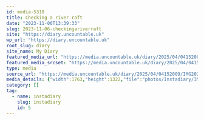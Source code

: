 ```yaml
---
id: media-5310
title: Checking a river raft
date: "2023-11-06T13:39:33"
slug: 2023-11-06-checkingariverraft
site: "https://diary.uncountable.uk"
wp_url: "https://diary.uncountable.uk"
root_slug: diary
site_name: My Diary
featured_media_url: "https://media.uncountable.uk/diary/2025/04/04152009/IMG20231106133933.webp"
featured_media_srcset: "https://media.uncountable.uk/diary/2025/04/04152009/IMG20231106133933-300x225.webp 300w, https://media.uncountable.uk/diary/2025/04/04152009/IMG20231106133933-1024x768.webp 1024w, https://media.uncountable.uk/diary/2025/04/04152009/IMG20231106133933-150x150.webp 150w, https://media.uncountable.uk/diary/2025/04/04152009/IMG20231106133933-640x480.webp 640w, https://media.uncountable.uk/diary/2025/04/04152009/IMG20231106133933.webp 1763w"
type: media
source_url: "https://media.uncountable.uk/diary/2025/04/04152009/IMG20231106133933.webp"
media_details: {"width":1763,"height":1322,"file":"photos/Instadiary/IMG20231106133933.webp","filesize":182350,"sizes":{"medium":{"file":"IMG20231106133933-300x225.webp","width":300,"height":225,"filesize":27780,"mime_type":"image/webp","source_url":"https://media.uncountable.uk/diary/2025/04/04152009/IMG20231106133933-300x225.webp"},"large":{"file":"IMG20231106133933-1024x768.webp","width":1024,"height":768,"filesize":236910,"mime_type":"image/webp","source_url":"https://media.uncountable.uk/diary/2025/04/04152009/IMG20231106133933-1024x768.webp"},"thumbnail":{"file":"IMG20231106133933-150x150.webp","width":150,"height":150,"filesize":9646,"mime_type":"image/webp","source_url":"https://media.uncountable.uk/diary/2025/04/04152009/IMG20231106133933-150x150.webp"},"mobwidth":{"file":"IMG20231106133933-640x480.webp","width":640,"height":480,"filesize":113560,"mime_type":"image/webp","source_url":"https://media.uncountable.uk/diary/2025/04/04152009/IMG20231106133933-640x480.webp"},"full":{"file":"IMG20231106133933.webp","width":1763,"height":1322,"mime_type":"image/webp","source_url":"https://media.uncountable.uk/diary/2025/04/04152009/IMG20231106133933.webp"}},"image_meta":{"aperture":"0","credit":"","camera":"","caption":"","created_timestamp":"0","copyright":"","focal_length":"0","iso":"0","shutter_speed":"0","title":"","orientation":"0","keywords":[]}}
category: []
tag:
  - name: instadiary
    slug: instadiary
    id: 5
---
```


